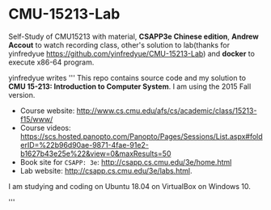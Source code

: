 # CMU-15213-Lab
Self-Study of CMU15213 with material, **CSAPP3e Chinese edition**, **Andrew Accout** to watch recording class, other's solution to lab(thanks for yinfredyue https://github.com/yinfredyue/CMU-15213-Lab) and **docker** to execute x86-64
program.

yinfredyue writes
'''
This repo contains source code and my solution to **CMU 15-213: Introduction to
Computer System**. I am using the 2015 Fall version.  
- Course website: http://www.cs.cmu.edu/afs/cs/academic/class/15213-f15/www/  
- Course videos: https://scs.hosted.panopto.com/Panopto/Pages/Sessions/List.aspx#folderID=%22b96d90ae-9871-4fae-91e2-b1627b43e25e%22&view=0&maxResults=50
- Book site for `CSAPP: 3e`: http://csapp.cs.cmu.edu/3e/home.html
- Lab website: http://csapp.cs.cmu.edu/3e/labs.html.

I am studying and coding on Ubuntu 18.04 on VirtualBox on Windows 10.

'''

